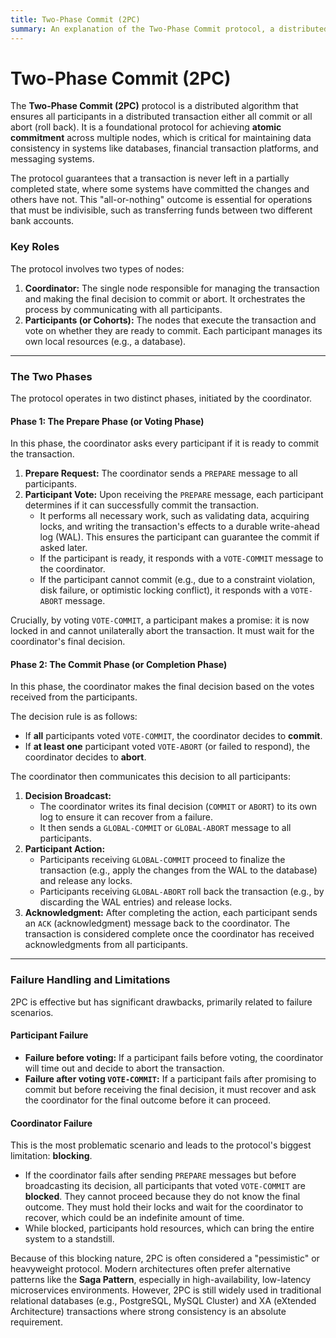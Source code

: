 ```yaml
---
title: Two-Phase Commit (2PC)
summary: An explanation of the Two-Phase Commit protocol, a distributed algorithm for achieving atomic commitment across multiple nodes to ensure data consistency.
---
```


# Two-Phase Commit (2PC)

The **Two-Phase Commit (2PC)** protocol is a distributed algorithm that ensures all participants in a distributed transaction either all commit or all abort (roll back). It is a foundational protocol for achieving **atomic commitment** across multiple nodes, which is critical for maintaining data consistency in systems like databases, financial transaction platforms, and messaging systems.

The protocol guarantees that a transaction is never left in a partially completed state, where some systems have committed the changes and others have not. This "all-or-nothing" outcome is essential for operations that must be indivisible, such as transferring funds between two different bank accounts.

### Key Roles

The protocol involves two types of nodes:

1.  **Coordinator:** The single node responsible for managing the transaction and making the final decision to commit or abort. It orchestrates the process by communicating with all participants.
2.  **Participants (or Cohorts):** The nodes that execute the transaction and vote on whether they are ready to commit. Each participant manages its own local resources (e.g., a database).

---

### The Two Phases

The protocol operates in two distinct phases, initiated by the coordinator.

#### Phase 1: The Prepare Phase (or Voting Phase)

In this phase, the coordinator asks every participant if it is ready to commit the transaction.

1.  **Prepare Request:** The coordinator sends a `PREPARE` message to all participants.
2.  **Participant Vote:** Upon receiving the `PREPARE` message, each participant determines if it can successfully commit the transaction.
    *   It performs all necessary work, such as validating data, acquiring locks, and writing the transaction's effects to a durable write-ahead log (WAL). This ensures the participant can guarantee the commit if asked later.
    *   If the participant is ready, it responds with a `VOTE-COMMIT` message to the coordinator.
    *   If the participant cannot commit (e.g., due to a constraint violation, disk failure, or optimistic locking conflict), it responds with a `VOTE-ABORT` message.

Crucially, by voting `VOTE-COMMIT`, a participant makes a promise: it is now locked in and cannot unilaterally abort the transaction. It must wait for the coordinator's final decision.

#### Phase 2: The Commit Phase (or Completion Phase)

In this phase, the coordinator makes the final decision based on the votes received from the participants.

The decision rule is as follows:

*   If **all** participants voted `VOTE-COMMIT`, the coordinator decides to **commit**.
*   If **at least one** participant voted `VOTE-ABORT` (or failed to respond), the coordinator decides to **abort**.

The coordinator then communicates this decision to all participants:

1.  **Decision Broadcast:**
    *   The coordinator writes its final decision (`COMMIT` or `ABORT`) to its own log to ensure it can recover from a failure.
    *   It then sends a `GLOBAL-COMMIT` or `GLOBAL-ABORT` message to all participants.
2.  **Participant Action:**
    *   Participants receiving `GLOBAL-COMMIT` proceed to finalize the transaction (e.g., apply the changes from the WAL to the database) and release any locks.
    *   Participants receiving `GLOBAL-ABORT` roll back the transaction (e.g., by discarding the WAL entries) and release locks.
3.  **Acknowledgment:** After completing the action, each participant sends an `ACK` (acknowledgment) message back to the coordinator. The transaction is considered complete once the coordinator has received acknowledgments from all participants.

---

### Failure Handling and Limitations

2PC is effective but has significant drawbacks, primarily related to failure scenarios.

#### Participant Failure

*   **Failure before voting:** If a participant fails before voting, the coordinator will time out and decide to abort the transaction.
*   **Failure after voting `VOTE-COMMIT`:** If a participant fails after promising to commit but before receiving the final decision, it must recover and ask the coordinator for the final outcome before it can proceed.

#### Coordinator Failure

This is the most problematic scenario and leads to the protocol's biggest limitation: **blocking**.

*   If the coordinator fails after sending `PREPARE` messages but before broadcasting its decision, all participants that voted `VOTE-COMMIT` are **blocked**. They cannot proceed because they do not know the final outcome. They must hold their locks and wait for the coordinator to recover, which could be an indefinite amount of time.
*   While blocked, participants hold resources, which can bring the entire system to a standstill.

Because of this blocking nature, 2PC is often considered a "pessimistic" or heavyweight protocol. Modern architectures often prefer alternative patterns like the **Saga Pattern**, especially in high-availability, low-latency microservices environments. However, 2PC is still widely used in traditional relational databases (e.g., PostgreSQL, MySQL Cluster) and XA (eXtended Architecture) transactions where strong consistency is an absolute requirement.
